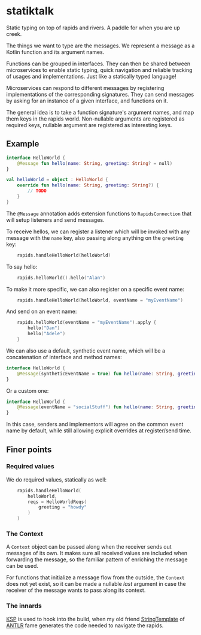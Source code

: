 # statiktalk

Static typing on top of rapids and rivers.  A paddle for when you are up  creek.

The things we want to type are the messages. We represent a message as
a Kotlin function and its argument names. 

Functions can be grouped in interfaces. They can then be shared between
microservices to enable static typing, quick navigation and reliable 
tracking of usages and implementations. Just like a statically typed
language!

Microservices can respond to different
messages by registering implementations of the corresponding 
signatures. They can send messages by asking for
an instance of a given interface, and functions on it.

The general idea is to take a function signature's argument names, and map them keys in the rapids world.
Non-nullable arguments are registered as required keys, nullable argument are registered as interesting
keys. 

## Example

```kotlin
interface HelloWorld {
    @Message fun hello(name: String, greeting: String? = null)
}

val helloWorld = object : HelloWorld {
    override fun hello(name: String, greeting: String?) {
        // TODO
    }
}
```

The `@Message` annotation adds extension functions to `RapidsConnection` that will
setup listeners and send messages.

To receive hellos, we can register a listener which will be invoked with any message with the `name` key,
also passing along anything on the `greeting` key:

```kotlin
    rapids.handleHelloWorld(helloWorld)
```

To say hello:

```kotlin
    rapids.helloWorld().hello("Alan")
```

To make it more specific, we can also register on a specific event name:

```kotlin
    rapids.handleHelloWorld(helloWorld, eventName = "myEventName")
```

And send on an event name: 

```kotlin
    rapids.helloWorld(eventName = "myEventName").apply {
        hello("Dan")
        hello("Adele")
    }
```

We can also use a default, synthetic event name, which will be a concatenation of interface and method names: 

```kotlin
interface HelloWorld {
    @Message(syntheticEventName = true) fun hello(name: String, greeting: String? = null)
}
```

Or a custom one:

```kotlin
interface HelloWorld {
    @Message(eventName = "socialStuff") fun hello(name: String, greeting: String? = null)
}
```

In this case, senders and implementors will agree on the common event name by default, while still
allowing explicit overrides at register/send time.

## Finer points

### Required values

We do required values, statically as well: 

```kotlin
    rapids.handleHelloWorld(
        helloWorld, 
        reqs = HelloWorldReqs(
            greeting = "howdy"
        )
    )
```

### The Context

A `Context` object can be passed along when the receiver sends out messages of its own.  It makes sure 
all received values are included when forwarding the message, so the familiar pattern of enriching the 
message can be used.

For functions that initialize a message flow from the outside, the `Context` does not 
yet exist, so it can be made a nullable _last_ argument in case the receiver of the
message wants to pass along its context. 

### The innards

[KSP](https://kotlinlang.org/docs/ksp-overview.html) is used to hook into the build, when my old friend [StringTemplate](https://www.stringtemplate.org/) of
[ANTLR](https://www.antlr.org/) fame generates the code needed to navigate the rapids. 
